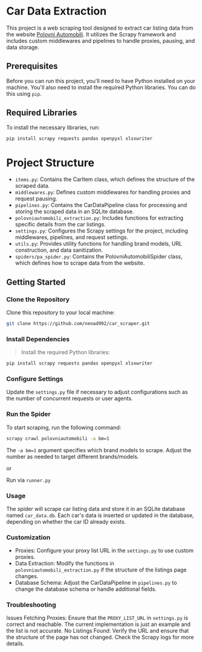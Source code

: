 # Car Data Extraction

This project is a web scraping tool designed to extract car listing data from the website [Polovni Automobili](https://www.polovniautomobili.com). It utilizes the Scrapy framework and includes custom middlewares and pipelines to handle proxies, pausing, and data storage.

## Prerequisites

Before you can run this project, you'll need to have Python installed on your machine. You'll also need to install the required Python libraries. You can do this using `pip`.

## Required Libraries

To install the necessary libraries, run:

```bash
pip install scrapy requests pandas openpyxl xlsxwriter
```

# Project Structure

- ```items.py```: Contains the CarItem class, which defines the structure of the scraped data.
- ```middlewares.py```: Defines custom middlewares for handling proxies and request pausing.
- ```pipelines.py```: Contains the CarDataPipeline class for processing and storing the scraped data in an SQLite database.
- ```polovniautomobili_extraction.py```: Includes functions for extracting specific details from the car listings.
- ```settings.py```: Configures the Scrapy settings for the project, including middlewares, pipelines, and request settings.
- ```utils.py```: Provides utility functions for handling brand models, URL construction, and data sanitization.
- ```spiders/pa_spider.py```: Contains the PolovniAutomobiliSpider class, which defines how to scrape data from the website.

## Getting Started

### Clone the Repository

Clone this repository to your local machine:
```bash
git clone https://github.com/nenad992/car_scraper.git
```
### Install Dependencies

> Install the required Python libraries:
```bash
pip install scrapy requests pandas openpyxl xlsxwriter
```
### Configure Settings

Update the ```settings.py``` file if necessary to adjust configurations such as the number of concurrent requests or user agents.

### Run the Spider

To start scraping, run the following command:
```bash
scrapy crawl polovniautomobili -a bm=1
```
The ```-a bm=1``` argument specifies which brand models to scrape. Adjust the number as needed to target different brands/models.

or

Run via ```runner.py```

### Usage

The spider will scrape car listing data and store it in an SQLite database named ```car_data.db```. Each car's data is inserted or updated in the database, depending on whether the car ID already exists.

### Customization

- Proxies: Configure your proxy list URL in the ```settings.py``` to use custom proxies.
- Data Extraction: Modify the functions in ```polovniautomobili_extraction.py``` if the structure of the listings page changes.
- Database Schema: Adjust the CarDataPipeline in ```pipelines.py``` to change the database schema or handle additional fields.

### Troubleshooting

Issues Fetching Proxies: Ensure that the ```PROXY_LIST_URL``` in ```settings.py``` is correct and reachable. The current implementation is just an example and the list is not accurate.
No Listings Found: Verify the URL and ensure that the structure of the page has not changed. Check the Scrapy logs for more details.
